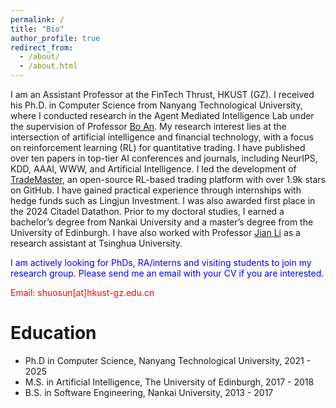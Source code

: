 ```yaml
---
permalink: /
title: "Bio"
author_profile: true
redirect_from: 
  - /about/
  - /about.html
---
```


I am an Assistant Professor at the FinTech Thrust, HKUST (GZ). I received his Ph.D. in Computer Science from Nanyang Technological University, where I conducted research in the Agent Mediated Intelligence Lab under the supervision of Professor [Bo An](https://personal.ntu.edu.sg/boan/). My research interest lies at the intersection of artificial intelligence and financial technology, with a focus on reinforcement learning (RL) for quantitative trading. I have published over ten papers in top-tier AI conferences and journals, including NeurIPS, KDD, AAAI, WWW, and Artificial Intelligence. I led the development of [TradeMaster](https://github.com/TradeMaster-NTU/TradeMaster), an open-source RL-based trading platform with over 1.9k stars on GitHub. I have gained practical experience through internships with hedge funds such as Lingjun Investment. I was also awarded first place in the 2024 Citadel Datathon. Prior to my doctoral studies, I earned a bachelor’s degree from Nankai University and a master’s degree from the University of Edinburgh. I have also worked with Professor [Jian Li](https://people.iiis.tsinghua.edu.cn/~jianli/) as a research assistant at Tsinghua University.

<span style="color:blue">I am actively looking for PhDs, RA/interns and visiting students to join my research group. Please send me an email with your CV if you are interested.

<span style="color:red">Email: shuosun[at]hkust-gz.edu.cn</span>

Education
======
* Ph.D in Computer Science, Nanyang Technological University, 2021 - 2025
* M.S. in Artificial Intelligence, The University of Edinburgh, 2017 - 2018
* B.S. in Software Engineering, Nankai University, 2013 - 2017